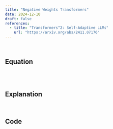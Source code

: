 ```yaml
---
title: "Negative Weights Transformers"
date: 2024-12-10
draft: false
references:
  - title: "Transformers^2: Self-Adaptive LLMs"
    url: "https://arxiv.org/abs/2411.07176"  
---
```


<br>

## Equation

<br>

<br>

## Explanation

<br>

## Code